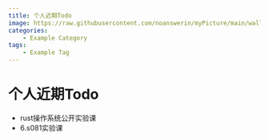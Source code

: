 ```yaml
---
title: 个人近期Todo
image: https://raw.githubusercontent.com/noanswerin/myPicture/main/wallhaven-6dxwo7.png
categories:
    - Example Category
tags:
    - Example Tag
---
```

# 个人近期Todo
- rust操作系统公开实验课
- 6.s081实验课